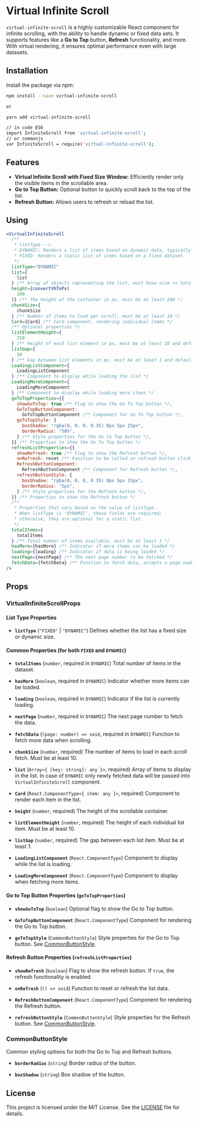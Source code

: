 # Virtual Infinite Scroll

`virtual-infinite-scroll` is a highly customizable React component for infinite scrolling, with the ability to handle dynamic or fixed data sets. It supports features like a **Go to Top** button, **Refresh** functionality, and more. With virtual rendering, it ensures optimal performance even with large datasets.

## Installation

Install the package via npm:

```bash
npm install --save virtual-infinite-scroll

or

yarn add virtual-infinite-scroll

// in code ES6
import InfiniteScroll from 'virtual-infinite-scroll';
// or commonjs
var InfiniteScroll = require('virtual-infinite-scroll');
```

## Features

- **Virtual Infinite Scroll with Fixed Size Window:** Efficiently render only the visible items in the scrollable area.
- **Go to Top Button:** Optional button to quickly scroll back to the top of the list.
- **Refresh Button:** Allows users to refresh or reload the list.

## Using

```jsx
<VirtualInfiniteScroll
  /**
   * listType -->
   * DYNAMIC: Renders a list of items based on dynamic data, typically fetched from an API. The list updates as new data becomes available, allowing for real-time or asynchronous data rendering.
   * FIXED: Renders a static list of items based on a fixed dataset.
   */
  listType="DYNAMIC"
  list={
    list
  } /** Array of objects representing the list, must have size <= totalItems when using dynamic list */
  height={convertVhToPx(
    100
  )} /** The height of the container in px, must be at least 200 */
  chunkSize={
    chunkSize
  } /** Number of items to load per scroll, must be at least 10 */
  Card={Card} /** Card component, rendering individual items */
  /** Optional properties */
  listElementHeight={
    250
  } /** Height of each list element in px, must be at least 10 and default is 200 */
  listGap={
    10
  } /** Gap between list elements in px, must be at least 1 and default is 10 */
  LoadingListComponent={
    LoadingListComponent
  } /** Component to display while loading the list */
  LoadingMoreComponent={
    LoadingMoreComponent
  } /** Component to display while loading more items */
  goToTopProperties={{
    showGoToTop: true /** Flag to show the Go To Top button */,
    GoToTopButtonComponent:
      GoToTopButtonComponent /** Component for Go To Top button */,
    goToTopStyle: {
      boxShadow: "rgba(0, 0, 0, 0.35) 0px 5px 15px",
      borderRadius: "50%",
    } /** Style properties for the Go to Top button */,
  }} /** Properties to show the Go To Top button */
  refreshListProperties={{
    showRefresh: true /** Flag to show the Refresh button */,
    onRefresh: reset /** Function to be called on refresh button click */,
    RefreshButtonComponent:
      RefreshButtonComponent /** Component for Refresh button */,
    refreshButtonStyle: {
      boxShadow: "rgba(0, 0, 0, 0.35) 0px 5px 15px",
      borderRadius: "5px",
    } /** Style properties for the Refresh button */,
  }} /** Properties to show the Refresh button */
  /**
   * Properties that vary based on the value of listType.
   * When listType is 'DYNAMIC', these fields are required;
   * otherwise, they are optional for a static list.
   */
  totalItems={
    totalItems
  } /** Total number of items available, must be at least 1 */
  hasMore={hasMore} /** Indicator if more items can be loaded */
  loading={loading} /** Indicator if data is being loaded */
  nextPage={nextPage} /** The next page number to be fetched */
  fetchData={fetchData} /** Function to fetch data, accepts a page number */
/>
```

## Props

### VirtualInfiniteScrollProps

#### List Type Properties

- **`listType`** (`"FIXED"` | `"DYNAMIC"`)
  Defines whether the list has a fixed size or dynamic size.

#### Common Properties (for both `FIXED` and `DYNAMIC`)

- **`totalItems`** (`number`, required in `DYNAMIC`)
  Total number of items in the dataset.

- **`hasMore`** (`boolean`, required in `DYNAMIC`)
  Indicator whether more items can be loaded.

- **`loading`** (`boolean`, required in `DYNAMIC`)
  Indicator if the list is currently loading.

- **`nextPage`** (`number`, required in `DYNAMIC`)
  The next page number to fetch the data.

- **`fetchData`** (`(page: number) => void`, required in `DYNAMIC`)
  Function to fetch more data when scrolling.

- **`chunkSize`** (`number`, required)
  The number of items to load in each scroll fetch. Must be at least 10.

- **`list`** (`Array<{ [key: string]: any }>`, required)
  Array of items to display in the list. In case of `DYNAMIC` only newly fetched data will be passed into `VirtualInfiniteScroll` component.

- **`Card`** (`React.ComponentType<{ item: any }>`, required)
  Component to render each item in the list.

- **`height`** (`number`, required)
  The height of the scrollable container.

- **`listElementHeight`** (`number`, required)
  The height of each individual list item. Must be at least 10.

- **`listGap`** (`number`, required)
  The gap between each list item. Must be at least 1.

- **`LoadingListComponent`** (`React.ComponentType`)
  Component to display while the list is loading.

- **`LoadingMoreComponent`** (`React.ComponentType`)
  Component to display when fetching more items.

#### Go to Top Button Properties (`goToTopProperties`)

- **`showGoToTop`** (`boolean`)
  Optional flag to show the Go to Top button.

- **`GoToTopButtonComponent`** (`React.ComponentType`)
  Component for rendering the Go to Top button.

- **`goToTopStyle`** (`CommonButtonStyle`)
  Style properties for the Go to Top button. See [CommonButtonStyle](#commonbuttonstyle).

#### Refresh Button Properties (`refreshListProperties`)

- **`showRefresh`** (`boolean`)
  Flag to show the refresh button. If `true`, the refresh functionality is enabled.

- **`onRefresh`** (`() => void`)
  Function to reset or refresh the list data.

- **`RefreshButtonComponent`** (`React.ComponentType`)
  Component for rendering the Refresh button.

- **`refreshButtonStyle`** (`CommonButtonStyle`)
  Style properties for the Refresh button. See [CommonButtonStyle](#commonbuttonstyle).

### CommonButtonStyle

Common styling options for both the Go to Top and Refresh buttons.

- **`borderRadius`** (`string`)
  Border radius of the button.

- **`boxShadow`** (`string`)
  Box shadow of the button.

## License

This project is licensed under the MIT License. See the [LICENSE](./LICENSE) file for details.

```

```
